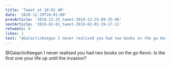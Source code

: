 ```yaml
---
title: 'Tweet at 10:01 AM'
date: '2018-12-29T10:01:00'
prevArticle: '2018-12-25_tweet-2018-12-25-09-35-46'
nextArticle: '2019-02-01_tweet-2019-02-01-19-17-11'
retweets: 0
likes: 1
text: "@GalacticKeegan I never realised you had two books on the go Kevin. Is the first one your life up until the invasion?"
---
```

@GalacticKeegan I never realised you had two books on the go Kevin. Is the first one your life up until the invasion?